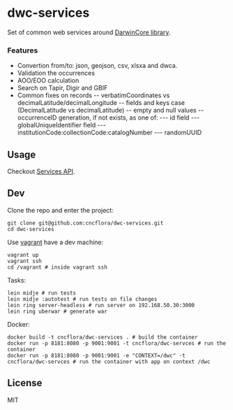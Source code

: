 # dwc-services

Set of common web services around [DarwinCore library](http://github.com/CNCFlora/dwc).

### Features

- Convertion from/to: json, geojson, csv, xlsxa and dwca.
- Validation the occurrences
- AOO/EOO calculation
- Search on Tapir, Digir and GBIF
- Common fixes on records
-- verbatimCoordinates vs decimalLatitude/decimalLongitude
-- fields and keys case (DecimalLatitude vs decimalLatitude)
-- empty and null values
-- occurrenceID generation, if not exists, as one of:
--- id field
--- globalUniqueIdentifier field
--- institutionCode:collectionCode:catalogNumber
--- randomUUID

## Usage

Checkout [Services API](http://cncflora.jbrj.gov.br/dwc-services).

## Dev

Clone the repo and enter the project:

    git clone git@github.com:cncflora/dwc-services.git
    cd dwc-services

Use [vagrant](http://vagrantup.com) have a dev machine:

    vagrant up
    vagrant ssh
    cd /vagrant # inside vagrant ssh

Tasks:

    lein midje # run tests
    lein midje :autotest # run tests on file changes
    lein ring server-headless # run server on 192.168.50.30:3000
    lein ring uberwar # generate war

Docker:

    docker build -t cncflora/dwc-services . # build the container
    docker run -p 8181:8080 -p 9001:9001 -t cncflora/dwc-servces # run the container
    docker run -p 8181:8080 -p 9001:9001 -e "CONTEXT=/dwc" -t cncflora/dwc-servces # run the container with app on context /dwc

## License

MIT

